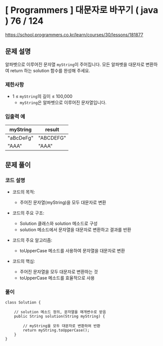 # [ Programmers ] 대문자로 바꾸기 ( java ) 76 / 124
https://school.programmers.co.kr/learn/courses/30/lessons/181877

## 문제 설명

알파벳으로 이루어진 문자열 `myString`이 주어집니다. 모든 알파벳을 대문자로 변환하여 return 하는 solution 함수를 완성해 주세요.


### 제한사항

- 1 ≤ `myString`의 길이 ≤ 100,000
    - `myString`은 알파벳으로 이루어진 문자열입니다.


### 입출력 예

|myString|result|
|---|---|
|"aBcDeFg"|"ABCDEFG"|
|"AAA"|"AAA"|

## 문제 풀이
### 코드 설명
- 코드의 목적:
    
    - 주어진 문자열(myString)을 모두 대문자로 변환
- 코드의 주요 구조:
    
    - Solution 클래스와 solution 메소드로 구성
    - solution 메소드에서 문자열을 대문자로 변환하고 결과를 반환
- 코드의 주요 알고리즘:
    
    - toUpperCase 메소드를 사용하여 문자열을 대문자로 변환
- 코드의 핵심:
    
    - 주어진 문자열을 모두 대문자로 변환하는 것
    - toUpperCase 메소드를 효율적으로 사용

### 풀이
```
class Solution {

    // solution 메소드 정의, 문자열을 매개변수로 받음
    public String solution(String myString) {
        
        // myString을 모두 대문자로 변환하여 반환
        return myString.toUpperCase();
    }
}
```

